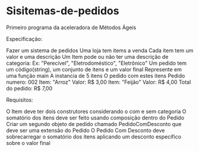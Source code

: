 # Sisitemas-de-pedidos
Primeiro programa da aceleradora de Métodos Ágeis

Especificação:

Fazer um sistema de pedidos
Uma loja tem items a venda
Cada item tem um valor e uma descrição
Um Item pode ou não ter uma descrição de categoria: Ex: "Perecível", "Eletrodoméstico", "Eletrônico"
Um pedido tem um código(string), um conjunto de itens e um valor final
Represente em uma função main
A instancia de 5 itens
O pedido com estes itens
 Pedido numero: 002
    Item: "Arroz" Valor: R$ 3,00
    Item: "Feijão" Valor: R$ 4,00
 Total do pedido: R$ 7,00

Requisitos:

O Item deve ter dois construtores considerando o com e sem categoria
O somatório dos itens deve ser feito usando composição dentro do Pedido
Criar um segundo objeto de pedido chamado PedidoComDesconto que deve ser uma extensão do Pedido
O Pedido Com Desconto deve sobrecarregar o somatório dos itens aplicando um desconto específico sobre o valor final
